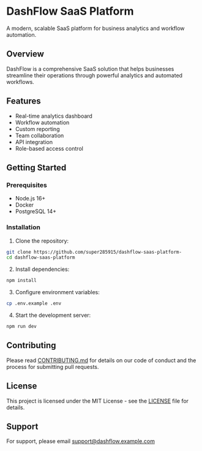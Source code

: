 # DashFlow SaaS Platform

A modern, scalable SaaS platform for business analytics and workflow automation.

## Overview

DashFlow is a comprehensive SaaS solution that helps businesses streamline their operations through powerful analytics and automated workflows.

## Features

- Real-time analytics dashboard
- Workflow automation
- Custom reporting
- Team collaboration
- API integration
- Role-based access control

## Getting Started

### Prerequisites

- Node.js 16+
- Docker
- PostgreSQL 14+

### Installation

1. Clone the repository:
```bash
git clone https://github.com/super285915/dashflow-saas-platform-
cd dashflow-saas-platform
```

2. Install dependencies:
```bash
npm install
```

3. Configure environment variables:
```bash
cp .env.example .env
```

4. Start the development server:
```bash
npm run dev
```

## Contributing

Please read [CONTRIBUTING.md](CONTRIBUTING.md) for details on our code of conduct and the process for submitting pull requests.

## License

This project is licensed under the MIT License - see the [LICENSE](LICENSE) file for details.

## Support

For support, please email support@dashflow.example.com
